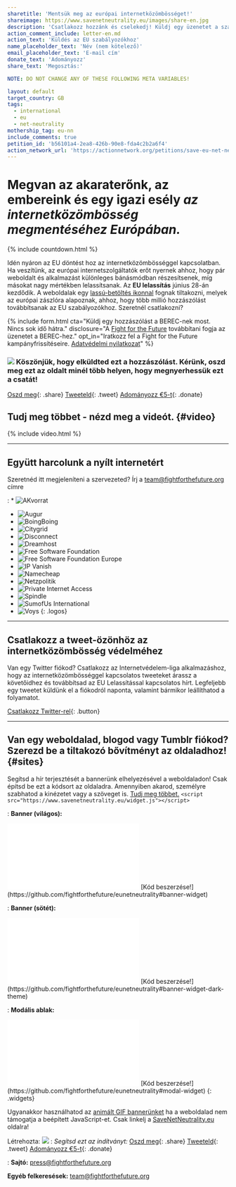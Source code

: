 ```yaml
---
sharetitle: 'Mentsük meg az európai internetközömbösséget!'
shareimage: https://www.savenetneutrality.eu/images/share-en.jpg
description: 'Csatlakozz hozzánk és cselekedj! Küldj egy üzenetet a szabályozódnak.'
action_comment_include: letter-en.md
action_text: 'Küldés az EU szabályozókhoz'
name_placeholder_text: 'Név (nem kötelező)'
email_placeholder_text: 'E-mail cím'
donate_text: 'Adományozz'
share_text: 'Megosztás:'

NOTE: DO NOT CHANGE ANY OF THESE FOLLOWING META VARIABLES!

layout: default
target_country: GB
tags:
  - international
  - eu
  - net-neutrality
mothership_tag: eu-nn
include_comments: true
petition_id: 'b56101a4-2ea8-426b-90e8-fda4c2b2a6f4'
action_network_url: 'https://actionnetwork.org/petitions/save-eu-net-neutrality'
---
```


# Megvan **az akaraterőnk**, **az embereink** és **egy igazi esély** _az internetközömbösség megmentéséhez Európában._

{% include countdown.html %}

Idén nyáron az EU döntést hoz az internetközömbösséggel kapcsolatban. Ha veszítünk, az európai internetszolgáltatók erőt nyernek ahhoz, hogy pár weboldalt és alkalmazást különleges bánásmódban részesítsenek, míg másokat nagy mértékben lelassítsanak. Az **EU lelassítás** június 28-án kezdődik. A weboldalak egy [lassú-betöltés ikonnal](#sites) fognak tiltakozni, melyek az európai zászlóra alapoznak, ahhoz, hogy több millió hozzászólást továbbítsanak az EU szabályozókhoz. Szeretnél csatlakozni?

{% include form.html
  cta="Küldj egy hozzászólást a BEREC-nek most. Nincs sok idő hátra."
  disclosure="A [Fight for the Future](https://www.fightforthefuture.org) továbbítani fogja az üzenetet a BEREC-hez."
  opt_in="Iratkozz fel a Fight for the Future kampányfrissítéseire. [Adatvédelmi nyilatkozat](https://www.fightforthefuture.org/privacy)"
%}

### ![](/images/heart.png) Köszönjük, hogy elküldted ezt a hozzászólást. Kérünk, oszd meg ezt az oldalt minél több helyen, hogy megnyerhessük ezt a csatát!

[Oszd meg](https://www.facebook.com/sharer/sharer.php?u=http://www.savenetneutrality.eu){: .share}
[Tweeteld](https://twitter.com/intent/tweet?text=http%3A%2F%2Fwww.savenetneutrality.eu){: .tweet}
[Adományozz €5-t](https://donate.fightforthefuture.org/?tag=eu-nn){: .donate}

## Tudj meg többet - nézd meg a videót. {#video}

{% include video.html %}

----

## Együtt harcolunk a nyílt internetért

Szeretnéd itt megjeleníteni a szervezeted? Írj a [team@fightforthefuture.org](mailto:team@fightforthefuture.org) címre

: * ![AKvorrat](/images/logos/akvorrat.png)
  * ![Augur](/images/logos/augur.png)
  * ![BoingBoing](/images/logos/boingboing.png)
  * ![Citygrid](/images/logos/citygrid.png)
  * ![Disconnect](/images/logos/disconnectme.png)
  * ![Dreamhost](/images/logos/dreamhost.png)
  * ![Free Software Foundation](/images/logos/fsf.png)
  * ![Free Software Foundation Europe](/images/logos/fsfe.png)
  * ![IP Vanish](/images/logos/ipvanish.png)
  * ![Namecheap](/images/logos/namecheap.png)
  * ![Netzpolitik](/images/logos/netzpolitik.png)
  * ![Private Internet Access](/images/logos/pia.png)
  * ![Spindle](/images/logos/spindle.png)
  * ![SumofUs International](/images/logos/sou.png)
  * ![Voys](/images/logos/voys.png)
{: .logos}

----

## Csatlakozz a tweet-özönhöz az internetközömbösség védelméhez

Van egy Twitter fiókod? Csatlakozz az Internetvédelem-liga alkalmazáshoz, hogy az internetközömbösséggel kapcsolatos tweeteket árassz a követőidhez és továbbítsad az EU Lelassítással kapcsolatos hírt. Legfeljebb egy tweetet küldünk el a fiókodról naponta, valamint bármikor leállíthatod a folyamatot.

[Csatlakozz Twitter-rel](#twitter){: .button}

----

## Van egy weboldalad, blogod vagy Tumblr fiókod? Szerezd be a tiltakozó bővítményt az oldaladhoz! {#sites}

Segítsd a hír terjesztését a bannerünk elhelyezésével a weboldaladon! Csak építsd be ezt a kódsort az oldaladra. Amennyiben akarod, személyre szabhatod a kinézetet vagy a szöveget is. [Tudj meg többet.](https://github.com/fightforthefuture/eunetneutrality#embed-the-widget-on-your-site) `<script src="https://www.savenetneutrality.eu/widget.js"></script>`

: **Banner (világos):**
  <iframe frameborder="0" src="/widget/banner/index.html#demo"></iframe>
  [Kód beszerzése!](https://github.com/fightforthefuture/eunetneutrality#banner-widget)

: **Banner (sötét):**
  <iframe frameborder="0" src="/widget/banner/index.html#demo-dark"></iframe>
  [Kód beszerzése!](https://github.com/fightforthefuture/eunetneutrality#banner-widget-dark-theme)

: **Modális ablak:**
  <iframe frameborder="0" src="/widget/modal/index.html#demo"></iframe>
  [Kód beszerzése!](https://github.com/fightforthefuture/eunetneutrality#modal-widget)
{: .widgets}

Ugyanakkor használhatod az [animált GIF bannerünket](https://github.com/fightforthefuture/eunetneutrality#animated-gif-banners) ha a weboldalad nem támogatja a beépített JavaScript-et.
Csak linkelj a [SaveNetNeutrality.eu](https://www.savenetneutrality.eu) oldalra!

Létrehozta: ![](/images/fftf-footer-logo.png)
: _Segítsd ezt az indítványt:_
  [Oszd meg](https://www.facebook.com/sharer/sharer.php?u=http://www.savenetneutrality.eu){: .share}
  [Tweeteld](https://twitter.com/intent/tweet?text=http%3A%2F%2Fwww.savenetneutrality.eu){: .tweet}
  [Adományozz €5-t](https://donate.fightforthefuture.org/?tag=eu-nn){: .donate}

: **Sajtó:** [press@fightforthefuture.org](mailto:press@fightforthefuture.org)

  **Egyéb felkeresések:** [team@fightforthefuture.org](mailto:team@fightforthefuture.org)
